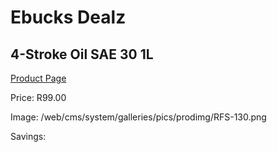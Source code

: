 
# Ebucks Dealz
## 4-Stroke Oil SAE 30 1L
[Product Page](https://www.ebucks.com/web/shop/productSelected.do?prodId=1200605489&catId=370101825)

Price: R99.00

Image: /web/cms/system/galleries/pics/prodimg/RFS-130.png

Savings: 


	